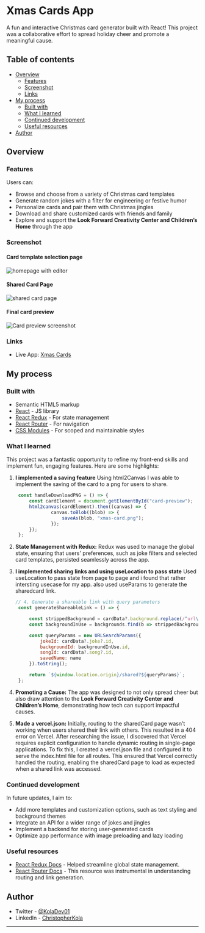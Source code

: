 # Xmas Cards App

A fun and interactive Christmas card generator built with React! This project was a collaborative effort to spread holiday cheer and promote a meaningful cause.

## Table of contents

- [Overview](#overview)
  - [Features](#features)
  - [Screenshot](#screenshot)
  - [Links](#links)
- [My process](#my-process)
  - [Built with](#built-with)
  - [What I learned](#what-i-learned)
  - [Continued development](#continued-development)
  - [Useful resources](#useful-resources)
- [Author](#author)

## Overview

### Features

Users can:

- Browse and choose from a variety of Christmas card templates
- Generate random jokes with a filter for engineering or festive humor
- Personalize cards and pair them with Christmas jingles
- Download and share customized cards with friends and family
- Explore and support the **Look Forward Creativity Center and Children’s Home** through the app

### Screenshot

#### Card template selection page
![homepage with editor](./src/assets/homepage.png)


#### Shared Card Page
![shared card page](./src/assets/share%20cardpage.png)

#### Final card preview
![Card preview screenshot](./src/assets/screencapture-localhost-5173-2024-12-11-19_40_29%20(1).png)

### Links
- Live App: [Xmas Cards](https://xmas-cards.vercel.app/shared)

## My process

### Built with

- Semantic HTML5 markup
- [React](https://reactjs.org/) - JS library
- [React Redux](https://redux.js.org/) - For state management
- [React Router](https://reactrouter.com/) - For navigation
- [CSS Modules](https://github.com/css-modules/css-modules) - For scoped and maintainable styles

### What I learned

This project was a fantastic opportunity to refine my front-end skills and implement fun, engaging features. Here are some highlights:

1. **I implemented a saving feature**
   Using html2Canvas I was able to implement the saving of the card to a png for users to share.
   ```js
	const handleDownloadPNG = () => {
  		const cardElement = document.getElementById("card-preview");
  		html2canvas(cardElement).then((canvas) => {
    			canvas.toBlob((blob) => {
      				saveAs(blob, "xmas-card.png");
    			});
  		});
	};
   ```


2. **State Management with Redux:**
   Redux was used to manage the global state, ensuring that users' preferences, such as joke filters and selected card templates, persisted seamlessly across the app.

3. **I implemented sharing links and using useLocation to pass state**
   Used useLocation to pass state from page to page and i found that rather intersting usecase for my app. also used useParams to generate the sharedcard link.
   ```js
   // 4. Generate a shareable link with query parameters
	const generateShareableLink = () => {

		const strippedBackground = cardData?.background.replace(/^url\(|\)$/g, "");
		const backgroundInUse = backgrounds.find(b => strippedBackground === b.value);

		const queryParams = new URLSearchParams({
			jokeId: cardData?.joke?.id,
			backgroundId: backgroundInUse.id,
			songId: cardData?.song?.id,
			savedName: name
		}).toString();

		return `${window.location.origin}/shared?${queryParams}`;
	};
   ```

4. **Promoting a Cause:**
   The app was designed to not only spread cheer but also draw attention to the **Look Forward Creativity Center and Children’s Home**, demonstrating how tech can support impactful causes.

5. **Made a vercel.json:**
  Initially, routing to the sharedCard page wasn’t working when users shared their link with others. This resulted in a 404 error on Vercel. After researching the issue, I discovered that Vercel requires explicit configuration to handle dynamic routing in single-page applications. To fix this, I created a vercel.json file and configured it to serve the index.html file for all routes. This ensured that Vercel correctly handled the routing, enabling the sharedCard page to load as expected when a shared link was accessed.

### Continued development

In future updates, I aim to:

- Add more templates and customization options, such as text styling and background themes
- Integrate an API for a wider range of jokes and jingles
- Implement a backend for storing user-generated cards
- Optimize app performance with image preloading and lazy loading

### Useful resources

- [React Redux Docs](https://redux.js.org/) - Helped streamline global state management.
- [React Router Docs]() - This resource was instrumental in understanding routing and link generation.

## Author

- Twitter - [@KolaDev01](https://twitter.com/KolaDev01)
- LinkedIn - [ChristopherKola](https://reactrouter.com/en/main.)

---
